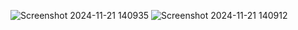 ![Screenshot 2024-11-21 140935](https://github.com/user-attachments/assets/2a238a2f-da0e-4b95-ac5c-5f3122a49aa9)
![Screenshot 2024-11-21 140912](https://github.com/user-attachments/assets/8cf5e377-7a3a-4874-9efe-b7b727a99bac)
